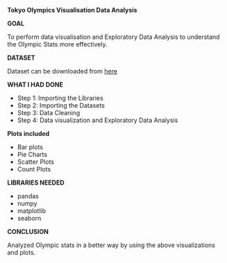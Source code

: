**Tokyo Olympics Visualisation Data Analysis**

**GOAL**

To perform data visualisation and Exploratory Data Analysis to understand the Olympic Stats more effectively.

**DATASET**

Dataset can be downloaded from [here](https://www.kaggle.com/arjunprasadsarkhel/2021-olympics-in-tokyo)

**WHAT I HAD DONE**
- Step 1: Importing the Libraries
- Step 2: Importing the Datasets
- Step 3: Data Cleaning
- Step 4: Data visualization and Exploratory Data Analysis

**Plots included**
- Bar plots
- Pie Charts
- Scatter Plots
- Count Plots



**LIBRARIES NEEDED**
- pandas
- numpy
- matplotlib
- seaborn



**CONCLUSION**

Analyzed Olympic stats in a better way by using the above visualizations and plots.

